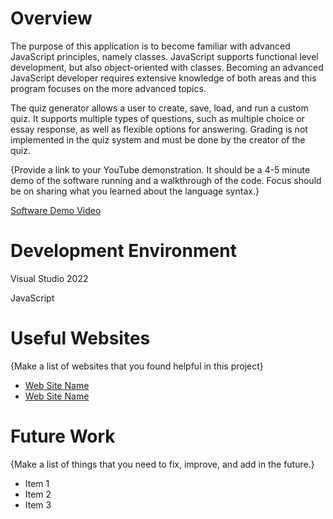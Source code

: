 # Overview

The purpose of this application is to become familiar with advanced JavaScript principles, namely classes. JavaScript supports functional level development, but also object-oriented with classes. Becoming an advanced JavaScript developer requires extensive knowledge of both areas and this program focuses on the more advanced topics.

The quiz generator allows a user to create, save, load, and run a custom quiz. It supports multiple types of questions, such as multiple choice or essay response, as well as flexible options for answering. Grading is not implemented in the quiz system and must be done by the creator of the quiz.

{Provide a link to your YouTube demonstration. It should be a 4-5 minute demo of the software running and a walkthrough of the code. Focus should be on sharing what you learned about the language syntax.}

[Software Demo Video](http://youtube.link.goes.here)

# Development Environment

Visual Studio 2022

JavaScript

# Useful Websites

{Make a list of websites that you found helpful in this project}

- [Web Site Name](http://url.link.goes.here)
- [Web Site Name](http://url.link.goes.here)

# Future Work

{Make a list of things that you need to fix, improve, and add in the future.}

- Item 1
- Item 2
- Item 3
